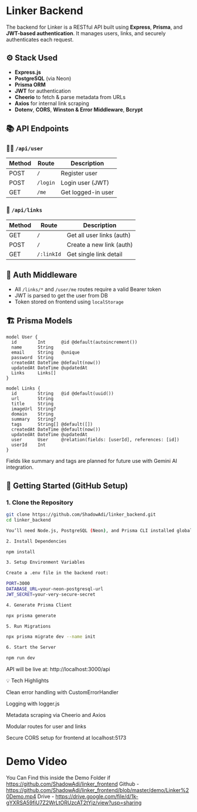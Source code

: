 # Linker Backend

The backend for Linker is a RESTful API built using **Express**, **Prisma**, and **JWT-based authentication**. It manages users, links, and securely authenticates each request.

## ⚙️ Stack Used

- **Express.js**
- **PostgreSQL** (via Neon)
- **Prisma ORM**
- **JWT** for authentication
- **Cheerio** to fetch & parse metadata from URLs
- **Axios** for internal link scraping
- **Dotenv**, **CORS**, **Winston & Error Middleware**, **Bcrypt**

## 📚 API Endpoints

### 🧑‍💼 `/api/user`
| Method | Route     | Description           |
|--------|-----------|-----------------------|
| POST   | `/`       | Register user         |
| POST   | `/login`  | Login user (JWT)      |
| GET    | `/me`     | Get logged-in user    |

### 🔗 `/api/links`
| Method | Route        | Description                  |
|--------|--------------|------------------------------|
| GET    | `/`          | Get all user links (auth)    |
| POST   | `/`          | Create a new link (auth)     |
| GET    | `/:linkId`   | Get single link detail       |

## 🔐 Auth Middleware

- All `/links/*` and `/user/me` routes require a valid Bearer token
- JWT is parsed to get the user from DB
- Token stored on frontend using `localStorage`


## 🏗️ Prisma Models

```prisma
model User {
  id        Int      @id @default(autoincrement())
  name      String
  email     String   @unique
  password  String
  createdAt DateTime @default(now())
  updatedAt DateTime @updatedAt
  Links     Links[]
}

model Links {
  id        String   @id @default(uuid())
  url       String
  title     String
  imageUrl  String?
  domain    String
  summary   String?
  tags      String[] @default([])
  createdAt DateTime @default(now())
  updatedAt DateTime @updatedAt
  user      User     @relation(fields: [userId], references: [id])
  userId    Int
}

```

Fields like summary and tags are planned for future use with Gemini AI integration.


## 🚀 Getting Started (GitHub Setup)

### 1. Clone the Repository

```bash
git clone https://github.com/ShadowAdi/linker_backend.git
cd linker_backend

You’ll need Node.js, PostgreSQL (Neon), and Prisma CLI installed globally.

2. Install Dependencies

npm install

3. Setup Environment Variables

Create a .env file in the backend root:

PORT=3000
DATABASE_URL=your-neon-postgresql-url
JWT_SECRET=your-very-secure-secret

4. Generate Prisma Client

npx prisma generate

5. Run Migrations

npx prisma migrate dev --name init

6. Start the Server

npm run dev

```

API will be live at: http://localhost:3000/api


💡 Tech Highlights

Clean error handling with CustomErrorHandler

Logging with logger.js

Metadata scraping via Cheerio and Axios

Modular routes for user and links

Secure CORS setup for frontend at localhost:5173


# **Demo Video**
You Can Find this inside the Demo Folder if https://github.com/ShadowAdi/linker_frontend
Github - https://github.com/ShadowAdi/linker_frontend/blob/master/demo/Linker%20Demo.mp4
Drive - https://drive.google.com/file/d/1k-gYXRSA59fiU7Z2WrLtORUzcAT2tYjz/view?usp=sharing

